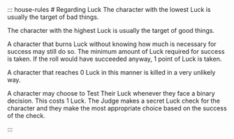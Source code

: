 <div class="ecr ecr-wrapper ecr-markeddown">
::: house-rules
# Regarding Luck
The character with the lowest Luck is usually the target of bad things.

The character with the highest Luck is usually the target of good things.

A character that burns Luck without knowing how much is necessary for success may still do so. The minimum amount of Luck required for success is taken. If the roll would have succeeded anyway, 1 point of Luck is taken.

A character that reaches 0 Luck in this manner is killed in a very unlikely way.

A character may choose to Test Their Luck whenever they face a binary decision. This costs 1 Luck. The Judge makes a secret Luck check for the character and they make the most appropriate choice based on the success of the check.

:::
</div>